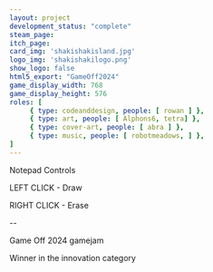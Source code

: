 ```yaml
---
layout: project
development_status: "complete"
steam_page: 
itch_page:
card_img: 'shakishakisland.jpg'
logo_img: 'shakishakilogo.png'
show_logo: false
html5_export: "GameOff2024"
game_display_width: 768
game_display_height: 576
roles: [
	 { type: codeanddesign, people: [ rowan ] },
	 { type: art, people: [ Alphons6, tetra] },
	 { type: cover-art, people: [ abra ] },
	 { type: music, people: [ robotmeadows, ] },
]
---
```


Notepad Controls

LEFT CLICK - Draw

RIGHT CLICK - Erase

--

Game Off 2024 gamejam

Winner in the innovation category 